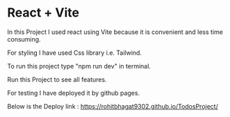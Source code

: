 # React + Vite

In this Project I used react using Vite because it is convenient and less time consuming.

For styling I have used Css library i.e. Tailwind.

To run this project type "npm run dev" in terminal.

Run this Project to see all features.

For testing I have deployed it by github pages.

Below is the Deploy link : https://rohitbhagat9302.github.io/TodosProject/



